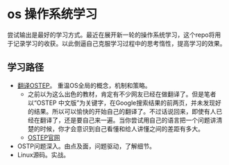 # os 操作系统学习
尝试输出是最好的学习方式。最近在展开新一轮的操作系统学习，这个repo将用于记录学习的收获。以此倒逼自己克服学习过程中的思考惰性，提高学习的效果。

## 学习路径
* [翻译OSTEP](https://github.com/spybdai/ostep-translation-cn)。 重温OS全局的概念，机制和策略。
  * 之前以为这么出色的教材，肯定有不少网友已经在做翻译了。但是笔者以“OSTEP 中文版”为关键字，在Google搜索结果的前两页，并未发现好的结果。所以可以愉快的开始自己的翻译了。不过话说回来，即使有人已经在翻译了，还是要自己来一遍。当你尝试用自己的语言把一个问题讲清楚的时候，你才会意识到自己看懂和给人讲懂之间的差距有多大。
  * [OSTEP官网](http://pages.cs.wisc.edu/~remzi/OSTEP/)
* OSTP问题深入。由点及面，问题驱动，了解细节。
* Linux源码。实战。
